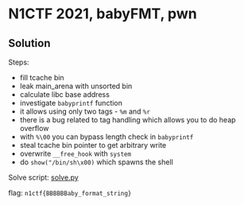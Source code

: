 # N1CTF 2021, babyFMT, pwn

## Solution

Steps:
- fill tcache bin
- leak main_arena with unsorted bin
- calculate libc base address
- investigate `babyprintf` function
- it allows using only two tags - `%m` and `%r`
- there is a bug related to tag handling which allows you to do heap overflow
- with `%\00` you can bypass length check in `babyprintf`
- steal tcache bin pointer to get arbitrary write
- overwrite `__free_hook` with `system`
- do `show("/bin/sh\x00)` which spawns the shell

Solve script: [solve.py](./solve.py)

flag: `n1ctf{BBBBBBaby_format_string}`
